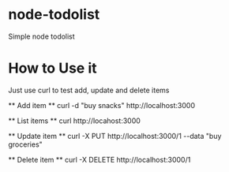 node-todolist
=============

Simple node todolist 

How to Use it
=============
Just use curl to test add, update and delete items

** Add item **
curl -d "buy snacks" http://localhost:3000

** List items **
curl http://locahost:3000 

** Update item **
curl -X PUT http://localhost:3000/1 --data "buy groceries" 

** Delete item **
curl -X DELETE http://localhost:3000/1
